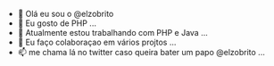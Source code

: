 - 👋 Olá eu sou o @elzobrito
- 👀 Eu gosto de PHP ...
- 🌱 Atualmente estou trabalhando com PHP e Java ...
- 💞️ Eu faço colaboraçao em vários projtos ...
- 📫 me chama lá no twitter caso queira bater um papo @elzobrito ...

<!---
elzobrito/elzobrito is a ✨ special ✨ repository because its `README.md` (this file) appears on your GitHub profile.
You can click the Preview link to take a look at your changes.
--->
